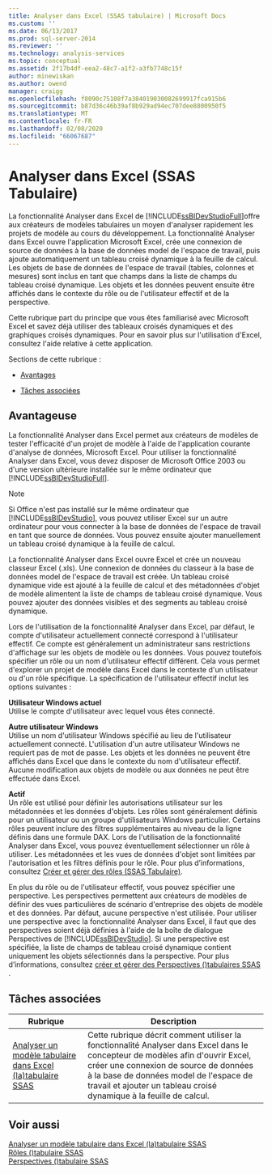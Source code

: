 ```yaml
---
title: Analyser dans Excel (SSAS tabulaire) | Microsoft Docs
ms.custom: ''
ms.date: 06/13/2017
ms.prod: sql-server-2014
ms.reviewer: ''
ms.technology: analysis-services
ms.topic: conceptual
ms.assetid: 2f17b4df-eea2-48c7-a1f2-a3fb7748c15f
author: minewiskan
ms.author: owend
manager: craigg
ms.openlocfilehash: f8090c75108f7a384019030082699917fca915b6
ms.sourcegitcommit: b87d36c46b39af8b929ad94ec707dee8800950f5
ms.translationtype: MT
ms.contentlocale: fr-FR
ms.lasthandoff: 02/08/2020
ms.locfileid: "66067687"
---
```

# <a name="analyze-in-excel-ssas-tabular"></a>Analyser dans Excel (SSAS Tabulaire)
  La fonctionnalité Analyser dans Excel de [!INCLUDE[ssBIDevStudioFull](../../includes/ssbidevstudiofull-md.md)]offre aux créateurs de modèles tabulaires un moyen d'analyser rapidement les projets de modèle au cours du développement. La fonctionnalité Analyser dans Excel ouvre l'application Microsoft Excel, crée une connexion de source de données à la base de données model de l'espace de travail, puis ajoute automatiquement un tableau croisé dynamique à la feuille de calcul. Les objets de base de données de l'espace de travail (tables, colonnes et mesures) sont inclus en tant que champs dans la liste de champs du tableau croisé dynamique. Les objets et les données peuvent ensuite être affichés dans le contexte du rôle ou de l'utilisateur effectif et de la perspective.  
  
 Cette rubrique part du principe que vous êtes familiarisé avec Microsoft Excel et savez déjà utiliser des tableaux croisés dynamiques et des graphiques croisés dynamiques. Pour en savoir plus sur l'utilisation d'Excel, consultez l'aide relative à cette application.  
  
 Sections de cette rubrique :  
  
-   [Avantages](#bkmk_benefits)  
  
-   [Tâches associées](#bkmk_rt)  
  
##  <a name="bkmk_benefits"></a>Avantageuse  
 La fonctionnalité Analyser dans Excel permet aux créateurs de modèles de tester l'efficacité d'un projet de modèle à l'aide de l'application courante d'analyse de données, Microsoft Excel. Pour utiliser la fonctionnalité Analyser dans Excel, vous devez disposer de Microsoft Office 2003 ou d'une version ultérieure installée sur le même ordinateur que [!INCLUDE[ssBIDevStudioFull](../../includes/ssbidevstudiofull-md.md)].  
  
> [!NOTE]  
>  Si Office n'est pas installé sur le même ordinateur que [!INCLUDE[ssBIDevStudio](../../includes/ssbidevstudio-md.md)], vous pouvez utiliser Excel sur un autre ordinateur pour vous connecter à la base de données de l'espace de travail en tant que source de données. Vous pouvez ensuite ajouter manuellement un tableau croisé dynamique à la feuille de calcul.  
  
 La fonctionnalité Analyser dans Excel ouvre Excel et crée un nouveau classeur Excel (.xls). Une connexion de données du classeur à la base de données model de l'espace de travail est créée. Un tableau croisé dynamique vide est ajouté à la feuille de calcul et des métadonnées d'objet de modèle alimentent la liste de champs de tableau croisé dynamique. Vous pouvez ajouter des données visibles et des segments au tableau croisé dynamique.  
  
 Lors de l'utilisation de la fonctionnalité Analyser dans Excel, par défaut, le compte d'utilisateur actuellement connecté correspond à l'utilisateur effectif. Ce compte est généralement un administrateur sans restrictions d'affichage sur les objets de modèle ou les données. Vous pouvez toutefois spécifier un rôle ou un nom d'utilisateur effectif différent. Cela vous permet d'explorer un projet de modèle dans Excel dans le contexte d'un utilisateur ou d'un rôle spécifique. La spécification de l'utilisateur effectif inclut les options suivantes :  
  
 **Utilisateur Windows actuel**  
 Utilise le compte d'utilisateur avec lequel vous êtes connecté.  
  
 **Autre utilisateur Windows**  
 Utilise un nom d'utilisateur Windows spécifié au lieu de l'utilisateur actuellement connecté. L'utilisation d'un autre utilisateur Windows ne requiert pas de mot de passe. Les objets et les données ne peuvent être affichés dans Excel que dans le contexte du nom d'utilisateur effectif. Aucune modification aux objets de modèle ou aux données ne peut être effectuée dans Excel.  
  
 **Actif**  
 Un rôle est utilisé pour définir les autorisations utilisateur sur les métadonnées et les données d'objets. Les rôles sont généralement définis pour un utilisateur ou un groupe d'utilisateurs Windows particulier. Certains rôles peuvent inclure des filtres supplémentaires au niveau de la ligne définis dans une formule DAX. Lors de l'utilisation de la fonctionnalité Analyser dans Excel, vous pouvez éventuellement sélectionner un rôle à utiliser. Les métadonnées et les vues de données d'objet sont limitées par l'autorisation et les filtres définis pour le rôle. Pour plus d’informations, consultez [Créer et gérer des rôles &#40;SSAS Tabulaire&#41;](roles-ssas-tabular.md).  
  
 En plus du rôle ou de l'utilisateur effectif, vous pouvez spécifier une perspective. Les perspectives permettent aux créateurs de modèles de définir des vues particulières de scénario d'entreprise des objets de modèle et des données. Par défaut, aucune perspective n'est utilisée. Pour utiliser une perspective avec la fonctionnalité Analyser dans Excel, il faut que des perspectives soient déjà définies à l'aide de la boîte de dialogue Perspectives de [!INCLUDE[ssBIDevStudio](../../includes/ssbidevstudio-md.md)]. Si une perspective est spécifiée, la liste de champs de tableau croisé dynamique contient uniquement les objets sélectionnés dans la perspective. Pour plus d’informations, consultez [créer et gérer des Perspectives &#40;&#41;tabulaires SSAS ](perspectives-ssas-tabular.md).  
  
##  <a name="bkmk_rt"></a> Tâches associées  
  
|**Rubrique**|**Description**|  
|---------------|---------------------|  
|[Analyser un modèle tabulaire dans Excel &#40;la&#41;tabulaire SSAS](analyze-a-tabular-model-in-excel-ssas-tabular.md)|Cette rubrique décrit comment utiliser la fonctionnalité Analyser dans Excel dans le concepteur de modèles afin d'ouvrir Excel, créer une connexion de source de données à la base de données model de l'espace de travail et ajouter un tableau croisé dynamique à la feuille de calcul.|  
  
## <a name="see-also"></a>Voir aussi  
 [Analyser un modèle tabulaire dans Excel &#40;la&#41;tabulaire SSAS](analyze-a-tabular-model-in-excel-ssas-tabular.md)   
 [Rôles &#40;&#41;tabulaire SSAS](roles-ssas-tabular.md)   
 [Perspectives &#40;&#41;tabulaire SSAS](perspectives-ssas-tabular.md)  
  
  
